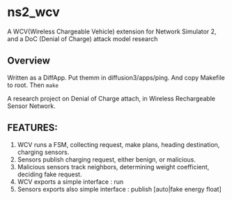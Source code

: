 # ns2_wcv
A WCV(Wireless Chargeable Vehicle) extension for Network Simulator 2, and a DoC (Denial of Charge) attack model research

## Overview

Written as a DiffApp. Put themm in diffusion3/apps/ping. And copy Makefile to root. Then `make`

A research project on Denial of Charge attach, in Wireless Rechargeable Sensor Network.

## FEATURES:

1. WCV runs a FSM, collecting request, make plans, heading destination, charging sensors.
2. Sensors publish charging request, either benign, or malicious. 
3. Malicious sensors track neighbors, determining weight coefficient, deciding fake request.
4. WCV exports a simple interface : run
5. Sensors exports also simple interface : publish [auto|fake energy float]
